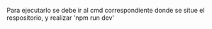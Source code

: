 Para ejecutarlo se debe ir al cmd correspondiente donde se situe el respositorio, y realizar 'npm run dev'